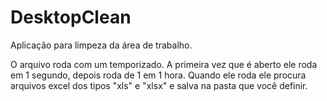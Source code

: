 # DesktopClean

Aplicação para limpeza da área de trabalho.

O arquivo roda com um temporizado. A primeira vez que é aberto ele roda em 1 segundo, depois roda de 1 em 1 hora.
Quando ele roda ele procura arquivos excel dos tipos "xls" e "xlsx" e salva na pasta que você definir.
